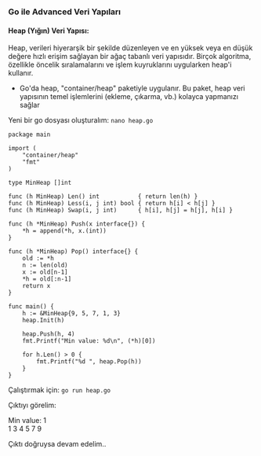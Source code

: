 ### Go ile Advanced Veri Yapıları


#### Heap (Yığın) Veri Yapısı:

Heap, verileri hiyerarşik bir şekilde düzenleyen ve en yüksek veya en düşük değere hızlı erişim sağlayan bir ağaç tabanlı veri yapısıdır. Birçok algoritma, özellikle öncelik sıralamalarını ve işlem kuyruklarını uygularken heap'i kullanır.

* Go'da heap, "container/heap" paketiyle uygulanır. Bu paket, heap veri yapısının temel işlemlerini (ekleme, çıkarma, vb.) kolayca yapmanızı sağlar

Yeni bir go dosyası oluşturalım: ```nano heap.go```

```
package main

import (
	"container/heap"
	"fmt"
)

type MinHeap []int

func (h MinHeap) Len() int           { return len(h) }
func (h MinHeap) Less(i, j int) bool { return h[i] < h[j] }
func (h MinHeap) Swap(i, j int)      { h[i], h[j] = h[j], h[i] }

func (h *MinHeap) Push(x interface{}) {
	*h = append(*h, x.(int))
}

func (h *MinHeap) Pop() interface{} {
	old := *h
	n := len(old)
	x := old[n-1]
	*h = old[:n-1]
	return x
}

func main() {
	h := &MinHeap{9, 5, 7, 1, 3}
	heap.Init(h)

	heap.Push(h, 4)
	fmt.Printf("Min value: %d\n", (*h)[0])

	for h.Len() > 0 {
		fmt.Printf("%d ", heap.Pop(h))
	}
}
```

Çalıştırmak için: ```go run heap.go```

Çıktıyı görelim:

Min value: 1 <br />
1 3 4 5 7 9  <br />

Çıktı doğruysa devam edelim..
